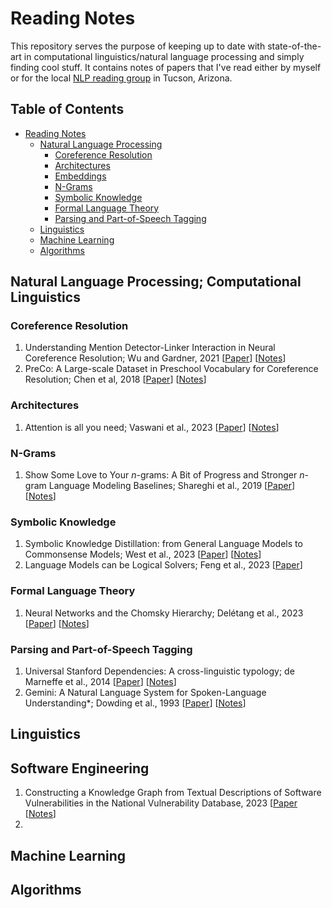 # Reading Notes

This repository serves the purpose of keeping up to date with state-of-the-art in computational linguistics/natural language processing and simply finding cool stuff. It contains notes of papers that I've read either by myself or for the local [NLP reading group](https://github.com/clulab/nlp-reading-group) in Tucson, Arizona.

Table of Contents
-----------------

* [Reading Notes](#reading-notes)
  * [Natural Language Processing](#natural-language-processing-;-computational-linguistics)
    * [Coreference Resolution](#coreference-resolution)
    * [Architectures](#architectures)
    * [Embeddings](#embeddings)
    * [N-Grams](#n-grams)
    * [Symbolic Knowledge](#symbolic-knowledge)
    * [Formal Language Theory](#formal-language-theory)
    * [Parsing and Part-of-Speech Tagging](#parsing)
  * [Linguistics](#linguistics)
  * [Machine Learning](#machine-learning)
  * [Algorithms](#algorithms)


## Natural Language Processing; Computational Linguistics

### Coreference Resolution
1. Understanding Mention Detector-Linker Interaction in Neural Coreference Resolution; Wu and Gardner, 2021 [[Paper](https://aclanthology.org/2021.crac-1.16/)] [[Notes](https://github.com/weezymatt/papers/blob/main/2023/2021.crac-1.16.md)]
2. PreCo: A Large-scale Dataset in Preschool Vocabulary for Coreference Resolution; Chen et al, 2018 [[Paper](https://aclanthology.org/D18-1016/)] [[Notes](https://github.com/weezymatt/papers/blob/main/2023/D18-1016.md)]

###  Architectures 
1. Attention is all you need; Vaswani et al., 2023 [[Paper](https://arxiv.org/abs/1706.03762)] [[Notes](https://github.com/weezymatt/papers/blob/main/2023/1706.03762.md)]

### N-Grams
1. Show Some Love to Your *n*-grams: A Bit of Progress and Stronger *n*-gram Language Modeling Baselines; Shareghi et al., 2019 [[Paper](https://aclanthology.org/N19-1417/)] [[Notes](fillinlater)]

### Symbolic Knowledge
1. Symbolic Knowledge Distillation: from General Language Models to Commonsense Models; West et al., 2023 [[Paper](https://aclanthology.org/2022.naacl-main.341/)] [[Notes](https://github.com/weezymatt/papers/blob/main/2024/2022.naacl-main.341.md)]
2. Language Models can be Logical Solvers; Feng et al., 2023 [[Paper](https://arxiv.org/abs/2311.06158)]
   
### Formal Language Theory
1. Neural Networks and the Chomsky Hierarchy; Delétang et al., 2023  [[Paper](https://arxiv.org/abs/2207.02098)] [[Notes](pending)]

### Parsing and Part-of-Speech Tagging
1. Universal Stanford Dependencies: A cross-linguistic typology; de Marneffe et al., 2014 [[Paper](https://aclanthology.org/L14-1045/)] [[Notes](pending)]
2. Gemini: A Natural Language System for Spoken-Language Understanding*; Dowding et al., 1993 [[Paper](https://aclanthology.org/P93-1008/)] [[Notes](pending)]
   
## Linguistics

## Software Engineering
1. Constructing a Knowledge Graph from Textual Descriptions of Software Vulnerabilities in the National Vulnerability Database, 2023 [[Paper](https://arxiv.org/abs/2305.00382) [[Notes](https://example.com)]
2. 
## Machine Learning

## Algorithms
